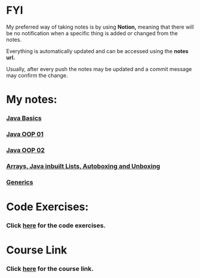 # FYI

My preferred way of taking notes is by using **Notion,** meaning that there will be no notification when a specific thing is added or changed from the notes.

Everything is automatically updated and can be accessed using the **notes url.**

Usually, after every push the notes may be updated and a commit message may confirm the change.

# My notes:

### [Java Basics](https://magenta-broccoli-129.notion.site/Java-Basics-58ae752d32704f66b89c6f9d817a18e4)

### [Java OOP 01](https://magenta-broccoli-129.notion.site/Java-OOP-01-bcd3c2c2d75c49a2a4002135497ba44d)

### [Java OOP 02](https://magenta-broccoli-129.notion.site/Java-OOP-02-3def2780e59c453ca08a6f4efd49dd22)

### [Arrays, Java inbuilt Lists, Autoboxing and Unboxing](https://magenta-broccoli-129.notion.site/Arrays-Java-inbuilt-Lists-Autoboxing-and-Unboxing-ad01861796554e78a555989d150afc70)
### [Generics](https://magenta-broccoli-129.notion.site/Generics-f3da831ce4b9460ea336dd8f7da71ec2)

# Code Exercises:

### Click [here](https://magenta-broccoli-129.notion.site/Code-Exercices-f22414081eab49ec93c3310868126876) for the code exercises.

# Course Link

### Click [here](https://www.udemy.com/course/java-the-complete-java-developer-course/) for the course link.
